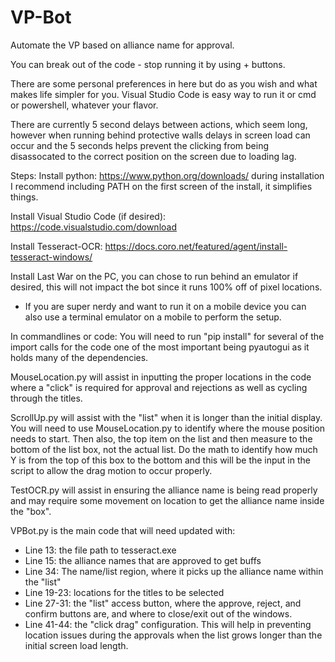 # VP-Bot
Automate the VP based on alliance name for approval.

You can break out of the code - stop running it by using <Ctrl> + <c> buttons.

There are some personal preferences in here but do as you wish and what makes life simpler for you.
Visual Studio Code is easy way to run it or cmd or powershell, whatever your flavor.

There are currently 5 second delays between actions, which seem long, however when running behind protective walls delays in screen load can occur and the 5 seconds helps prevent the clicking from being disassocated to the correct position on the screen due to loading lag.

Steps:
Install python:  https://www.python.org/downloads/   during installation I recommend including PATH on the first screen of the install, it simplifies things.

Install Visual Studio Code (if desired): https://code.visualstudio.com/download

Install Tesseract-OCR: https://docs.coro.net/featured/agent/install-tesseract-windows/

Install Last War on the PC, you can chose to run behind an emulator if desired, this will not impact the bot since it runs 100% off of pixel locations.
 - If you are super nerdy and want to run it on a mobile device you can also use a terminal emulator on a mobile to perform the setup.

In commandlines or code:
You will need to run "pip install" for several of the import calls for the code one of the most important being pyautogui as it holds many of the dependencies.

MouseLocation.py will assist in inputting the proper locations in the code where a "click" is required for approval and rejections as well as cycling through the titles. 

ScrollUp.py will assist with the "list" when it is longer than the initial display.  You will need to use MouseLocation.py to identify where the mouse position needs to start. Then also, the top item on the list and then measure to the bottom of the list box, not the actual list.  Do the math to identify how much Y is from the top of this box to the bottom and this will be the input in the script to allow the drag motion to occur properly.

TestOCR.py will assist in ensuring the alliance name is being read properly and may require some movement on location to get the alliance name inside the "box".

VPBot.py is the main code that will need updated with:
 - Line 13: the file path to tesseract.exe
 - Line 15: the alliance names that are approved to get buffs
 - Line 34: The name/list region, where it picks up the alliance name within the "list"
 - Line 19-23: locations for the titles to be selected
 - Line 27-31: the "list" access button, where the approve, reject, and confirm buttons are, and where to close/exit out of the windows.
 - Line 41-44: the "click drag" configuration.  This will help in preventing location issues during the approvals when the list grows longer than the initial screen load length.




